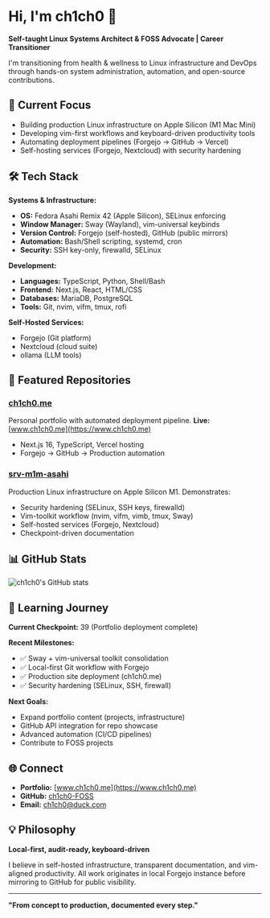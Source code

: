 # Hi, I'm ch1ch0 👋

**Self-taught Linux Systems Architect & FOSS Advocate | Career Transitioner**

I'm transitioning from health & wellness to Linux infrastructure and DevOps through hands-on system administration, automation, and open-source contributions.

## 🔧 Current Focus

- Building production Linux infrastructure on Apple Silicon (M1 Mac Mini)
- Developing vim-first workflows and keyboard-driven productivity tools
- Automating deployment pipelines (Forgejo → GitHub → Vercel)
- Self-hosting services (Forgejo, Nextcloud) with security hardening

## 🛠️ Tech Stack

**Systems & Infrastructure:**
- **OS:** Fedora Asahi Remix 42 (Apple Silicon), SELinux enforcing
- **Window Manager:** Sway (Wayland), vim-universal keybinds
- **Version Control:** Forgejo (self-hosted), GitHub (public mirrors)
- **Automation:** Bash/Shell scripting, systemd, cron
- **Security:** SSH key-only, firewalld, SELinux

**Development:**
- **Languages:** TypeScript, Python, Shell/Bash
- **Frontend:** Next.js, React, HTML/CSS
- **Databases:** MariaDB, PostgreSQL
- **Tools:** Git, nvim, vifm, tmux, rofi

**Self-Hosted Services:**
- Forgejo (Git platform)
- Nextcloud (cloud suite)
- ollama (LLM tools)

## 📂 Featured Repositories

### [ch1ch0.me](https://github.com/ch1ch0-FOSS/ch1ch0.me)
Personal portfolio with automated deployment pipeline. **Live:** [www.ch1ch0.me](https://www.ch1ch0.me)
- Next.js 16, TypeScript, Vercel hosting
- Forgejo → GitHub → Production automation

### [srv-m1m-asahi](https://github.com/ch1ch0-FOSS/srv-m1m-asahi)
Production Linux infrastructure on Apple Silicon M1. Demonstrates:
- Security hardening (SELinux, SSH keys, firewalld)
- Vim-toolkit workflow (nvim, vifm, vimb, tmux, Sway)
- Self-hosted services (Forgejo, Nextcloud)
- Checkpoint-driven documentation

## 📊 GitHub Stats

![ch1ch0's GitHub stats](https://github-readme-stats.vercel.app/api?username=ch1ch0-FOSS&show_icons=true&theme=dark)

## 🎯 Learning Journey

**Current Checkpoint:** 39 (Portfolio deployment complete)

**Recent Milestones:**
- ✅ Sway + vim-universal toolkit consolidation
- ✅ Local-first Git workflow with Forgejo
- ✅ Production site deployment (ch1ch0.me)
- ✅ Security hardening (SELinux, SSH, firewall)

**Next Goals:**
- Expand portfolio content (projects, infrastructure)
- GitHub API integration for repo showcase
- Advanced automation (CI/CD pipelines)
- Contribute to FOSS projects

## 🌐 Connect

- **Portfolio:** [www.ch1ch0.me](https://www.ch1ch0.me)
- **GitHub:** [ch1ch0-FOSS](https://github.com/ch1ch0-FOSS)
- **Email:** ch1ch0@duck.com

## 💡 Philosophy

**Local-first, audit-ready, keyboard-driven**

I believe in self-hosted infrastructure, transparent documentation, and vim-aligned productivity. All work originates in local Forgejo instance before mirroring to GitHub for public visibility.

---

**"From concept to production, documented every step."**

